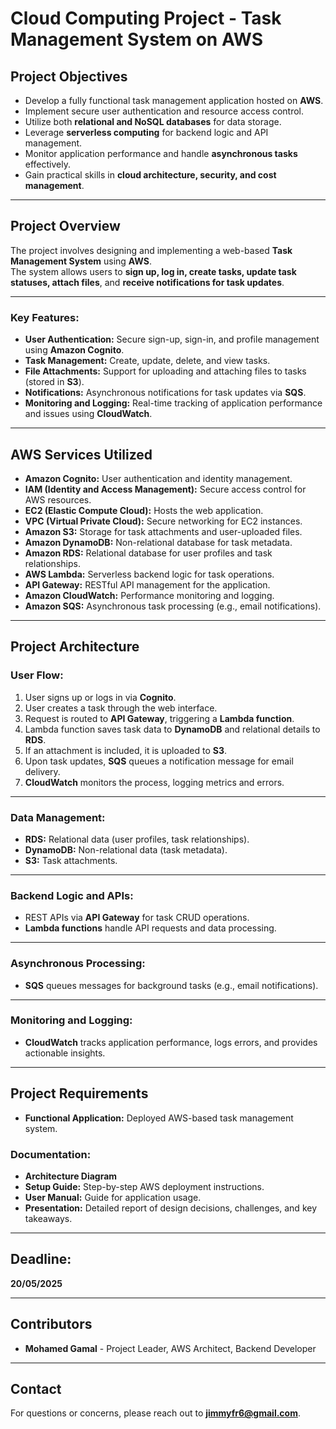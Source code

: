 # Cloud Computing Project - Task Management System on AWS

## Project Objectives
- Develop a fully functional task management application hosted on **AWS**.
- Implement secure user authentication and resource access control.
- Utilize both **relational and NoSQL databases** for data storage.
- Leverage **serverless computing** for backend logic and API management.
- Monitor application performance and handle **asynchronous tasks** effectively.
- Gain practical skills in **cloud architecture, security, and cost management**.

---

## Project Overview
The project involves designing and implementing a web-based **Task Management System** using **AWS**.  
The system allows users to **sign up, log in, create tasks, update task statuses, attach files**, and **receive notifications for task updates**.

---

### Key Features:
- **User Authentication:** Secure sign-up, sign-in, and profile management using **Amazon Cognito**.  
- **Task Management:** Create, update, delete, and view tasks.  
- **File Attachments:** Support for uploading and attaching files to tasks (stored in **S3**).  
- **Notifications:** Asynchronous notifications for task updates via **SQS**.  
- **Monitoring and Logging:** Real-time tracking of application performance and issues using **CloudWatch**.  

---

## AWS Services Utilized
- **Amazon Cognito:** User authentication and identity management.  
- **IAM (Identity and Access Management):** Secure access control for AWS resources.  
- **EC2 (Elastic Compute Cloud):** Hosts the web application.  
- **VPC (Virtual Private Cloud):** Secure networking for EC2 instances.  
- **Amazon S3:** Storage for task attachments and user-uploaded files.  
- **Amazon DynamoDB:** Non-relational database for task metadata.  
- **Amazon RDS:** Relational database for user profiles and task relationships.  
- **AWS Lambda:** Serverless backend logic for task operations.  
- **API Gateway:** RESTful API management for the application.  
- **Amazon CloudWatch:** Performance monitoring and logging.  
- **Amazon SQS:** Asynchronous task processing (e.g., email notifications).  

---

## Project Architecture

### **User Flow:**
1. User signs up or logs in via **Cognito**.  
2. User creates a task through the web interface.  
3. Request is routed to **API Gateway**, triggering a **Lambda function**.  
4. Lambda function saves task data to **DynamoDB** and relational details to **RDS**.  
5. If an attachment is included, it is uploaded to **S3**.  
6. Upon task updates, **SQS** queues a notification message for email delivery.  
7. **CloudWatch** monitors the process, logging metrics and errors.  

---

### **Data Management:**
- **RDS:** Relational data (user profiles, task relationships).  
- **DynamoDB:** Non-relational data (task metadata).  
- **S3:** Task attachments.  

---

### **Backend Logic and APIs:**
- REST APIs via **API Gateway** for task CRUD operations.  
- **Lambda functions** handle API requests and data processing.  

---

### **Asynchronous Processing:**
- **SQS** queues messages for background tasks (e.g., email notifications).  

---

### **Monitoring and Logging:**
- **CloudWatch** tracks application performance, logs errors, and provides actionable insights.  

---

## Project Requirements
- **Functional Application:** Deployed AWS-based task management system.  

### Documentation:
- **Architecture Diagram**  
- **Setup Guide:** Step-by-step AWS deployment instructions.  
- **User Manual:** Guide for application usage.  
- **Presentation:** Detailed report of design decisions, challenges, and key takeaways.  

---

## Deadline:
**20/05/2025**

---

## Contributors
- **Mohamed Gamal** - Project Leader, AWS Architect, Backend Developer  

---

## Contact  
For questions or concerns, please reach out to **jimmyfr6@gmail.com**.  
